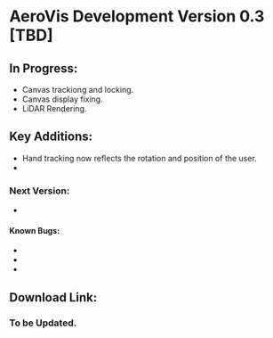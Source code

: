 # AeroVis Development Version 0.3 [TBD]
## In Progress:
- Canvas trackiong and locking.
- Canvas display fixing.
- LiDAR Rendering.
## Key Additions:
- Hand tracking now reflects the rotation and position of the user.
- 
### Next Version:
- 
#### Known Bugs:
- 
- 
- 
## Download Link:
### To be Updated.